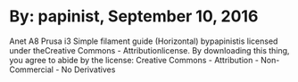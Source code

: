 # By: papinist, September 10, 2016

Anet A8 Prusa i3 Simple filament guide (Horizontal) bypapinistis licensed under theCreative Commons - Attributionlicense.
By downloading this thing, you agree to abide by the license: Creative Commons - Attribution - Non-Commercial - No Derivatives
